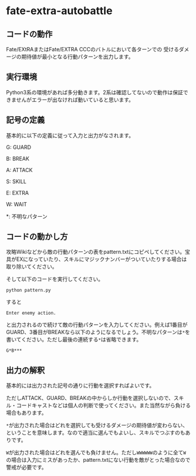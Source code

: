 # fate-extra-autobattle

## コードの動作

Fate/EXtRAまたはFate/EXTRA CCCのバトルにおいて各ターンでの
受けるダメージの期待値が最小となる行動パターンを出力します。

## 実行環境

Python3系の環境があれば多分動きます。2系は確認してないので動作は保証できませんがエラーが出なければ動いていると思います。

## 記号の定義

基本的に以下の定義に従って入力と出力がなされます。

G: GUARD

B: BREAK

A: ATTACK

S: SKILL

E: EXTRA

W: WAIT

*: 不明なパターン

## コードの動かし方

攻略Wikiなどから敵の行動パターンの表をpattern.txtにコピペしてください。宝具がEXになっていたり、スキルにマジックナンバーがついていたりする場合は取り除いてください。

そして以下のコードを実行してください。

```
python pattern.py
```

すると

```
Enter enemy action.
```

と出力されるので続けて敵の行動パターンを入力してください。例えば1番目がGUARD、3番目がBREAKなら以下のようになるでしょう。不明なパターンは`*`を書いてください。ただし最後の連続する`*`は省略できます。

```
G*B***
```

## 出力の解釈

基本的には出力された記号の通りに行動を選択すればよいです。

ただしATTACK、GUARD、BREAKの中からしか行動を選択しないので、スキル・コードキャストなどは個人の判断で使ってください。また当然ながら負ける場合もあります。

`*`が出力された場合はどれを選択しても受けるダメージの期待値が変わらない、ということを意味します。なので適当に選んでもよいし、スキルでつぶすのもありです。

`W`が出力された場合はどれを選んでも負けません。ただし`WWWWWW`のように全て`W`の場合は入力にミスがあったか、pattern.txtにない行動を敵がとった場合なので警戒が必要です。